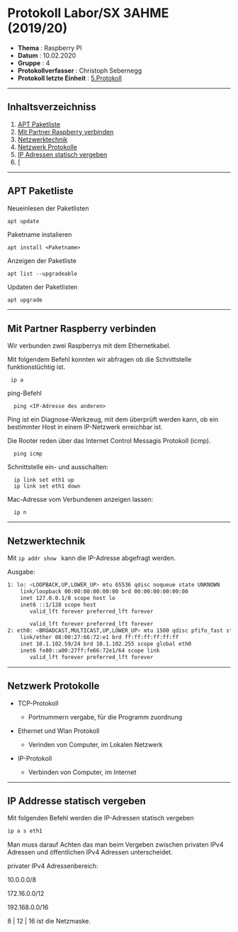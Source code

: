 # Protokoll Labor/SX 3AHME (2019/20) 

* **Thema** : Raspberry PI
* **Datum** : 10.02.2020 
* **Gruppe** : 4 
* **Protokollverfasser** : Christoph Sebernegg 
* **Protokoll letzte Einheit** : [5.Protokoll](https://github.com/HTLMechatronics/m17-3ahme-la1-sx/blob/sebchm17/sebchm17/protokolle/protokoll_2020-02-03_sebchm17.md) 

--------------------------------------------------------------------------------------------------------------------------------------------

## Inhaltsverzeichniss

1. [APT Paketliste](apt-paketliste)
1. [Mit Partner Raspberry verbinden](mit-partner-raspberry-verbinden)
1. [Netzwerktechnik](netzwerktechnik)
1. [Netzwerk Protokolle](netzwerk-protokolle)
1. [IP Adressen statisch vergeben](ip-adressen-statisch-vergeben)
1. [

--------------------------------------------------------------------------------------------------------------------------------------------

## APT Paketliste

Neueinlesen der Paketlisten
```
apt update
```

Paketname instalieren
```
apt install <Paketname>
```

Anzeigen der Paketliste
```
apt list --upgradeable
```

Updaten der Paketlisten
````bash
apt upgrade
````

--------------------------------------------------------------------------------------------------------------------------------------------

## Mit Partner Raspberry verbinden

Wir verbunden zwei Raspberrys mit dem Ethernetkabel.

Mit folgendem Befehl konnten wir abfragen ob die Schnittstelle funktionstüchtig ist.
     
     ip a 
      
ping-Befehl

      ping <IP-Adresse des anderen>
      
Ping ist ein Diagnose-Werkzeug, mit dem überprüft werden kann, ob ein bestimmter Host in einem IP-Netzwerk erreichbar ist.


Die Rooter reden über das Internet Control Messagis Protokoll (icmp).

      ping icmp
      
Schnittstelle ein- und ausschalten:

      ip link set eth1 up
      ip link set eth1 down
      
Mac-Adresse vom Verbundenen anzeigen lassen:

      ip n
      
--------------------------------------------------------------------------------------------------------------------------------------------

## Netzwerktechnik

Mit ``ip addr show `` kann die IP-Adresse abgefragt werden.

Ausgabe:

````bash
1: lo: <LOOPBACK,UP,LOWER_UP> mtu 65536 qdisc noqueue state UNKNOWN 
    link/loopback 00:00:00:00:00:00 brd 00:00:00:00:00:00
    inet 127.0.0.1/8 scope host lo
    inet6 ::1/128 scope host 
       valid_lft forever preferred_lft forever

       valid_lft forever preferred_lft forever
2: eth0: <BROADCAST,MULTICAST,UP,LOWER_UP> mtu 1500 qdisc pfifo_fast state UP qlen 1000
    link/ether 08:00:27:66:72:e1 brd ff:ff:ff:ff:ff:ff
    inet 10.1.102.59/24 brd 10.1.102.255 scope global eth0
    inet6 fe80::a00:27ff:fe66:72e1/64 scope link 
       valid_lft forever preferred_lft forever
````

--------------------------------------------------------------------------------------------------------------------------------------------

## Netzwerk Protokolle

* TCP-Protokoll
   * Portnummern vergabe, für die Programm zuordnung    


* Ethernet und Wlan Protokoll
   * Verinden von Computer, im Lokalen Netzwerk
   
* IP-Protokoll
   * Verbinden von Computer, im Internet    
   
--------------------------------------------------------------------------------------------------------------------------------------------

## IP Addresse statisch vergeben

Mit folgenden Befehl werden die IP-Adressen statisch vergeben

````bash
ip a s eth1
````

Man muss darauf Achten das man beim Vergeben zwischen privaten IPv4 Adressen und öffentlichen IPv4 Adressen unterscheidet.

privater IPv4 Adressenbereich:

10.0.0.0/8

172.16.0.0/12

192.168.0.0/16


8 | 12 | 16 ist die Netzmaske.
